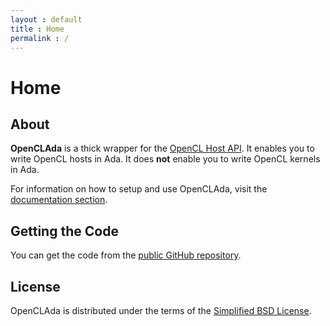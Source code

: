 ```yaml
---
layout : default
title : Home
permalink : /
---
```


# Home

## About

**OpenCLAda** is a thick wrapper for the [OpenCL Host API](http://www.khronos.org/opencl/). It enables you to write OpenCL hosts in Ada. It does **not** enable you to write OpenCL kernels in Ada.

For information on how to setup and use OpenCLAda, visit the [documentation section](/documentation).

## Getting the Code

You can get the code from the [public GitHub repository](https://github.com/flyx86/OpenCLAda).

## License

OpenCLAda is distributed under the terms of the [Simplified BSD License](http://opensource.org/licenses/BSD-2-Clause).